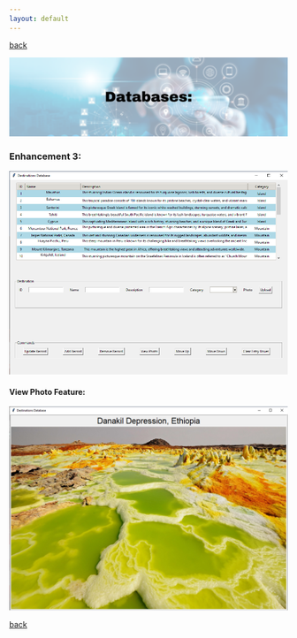 ```yaml
---
layout: default
---
```


[back](./)

<center>
  <img src="/assets/img/databases.png">
</center>

### Enhancement 3: 

<center>
  <img src="/assets/img/frontend.png">
</center>

#### View Photo Feature:

<center>
  <img src="/assets/img/viewphoto.png">
</center>

[back](./)

